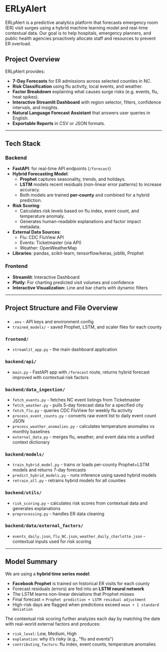 # ERLyAlert

ERLyAlert is a predictive analytics platform that forecasts emergency room (ER) visit surges using a hybrid machine learning model and real-time contextual data. Our goal is to help hospitals, emergency planners, and public health agencies proactively allocate staff and resources to prevent ER overload.

## Project Overview

ERLyAlert provides:

- **7-Day Forecasts** for ER admissions across selected counties in NC.
- **Risk Classification** using flu activity, local events, and weather.
- **Factor Breakdown** explaining what causes surge risks (e.g. events, flu, heat spikes).
- **Interactive Streamlit Dashboard** with region selector, filters, confidence intervals, and insights.
- **Natural Language Forecast Assistant** that answers user queries in English.
- **Exportable Reports** in CSV or JSON formats.

---

## Tech Stack

### Backend

- **FastAPI**: for real-time API endpoints (`/forecast`)
- **Hybrid Forecasting Model**:
  - **Prophet** captures seasonality, trends, and holidays.
  - **LSTM** models recent residuals (non-linear error patterns) to increase accuracy.
  - Both models are trained **per-county** and combined for a hybrid prediction.
- **Risk Scoring**:
  - Calculates risk levels based on flu index, event count, and temperature anomaly.
  - Generates human-readable explanations and factor impact metadata.
- **External Data Sources**:
  - Flu: CDC FluView API
  - Events: Ticketmaster (via API)
  - Weather: OpenWeatherMap
- **Libraries**: pandas, scikit-learn, tensorflow/keras, joblib, Prophet

### Frontend

- **Streamlit**: Interactive Dashboard
- **Plotly**: For charting predicted visit volumes and confidence
- **Interactive Visualization:** Line and bar charts with dynamic filters

---

## Project Structure and File Overview

###

- `.env` - API keys and environment config
- `trained_models/` - saved Prophet, LSTM, and scaler files for each county

### `frontend/`

- `streamlit_app.py` - the main dashboard application

### `backend/api/`

- `main.py` - FastAPI app with `/forecast` route, returns hybrid forecast improved with contextual risk factors

### `backend/data_ingestion/`

- `fetch_events.py` - fetches NC event listings from Ticketmaster
- `fetch_weather.py` - pulls 5-day forecast data for a specified city
- `fetch_flu.py` - queries CDC FluView for weekly flu activity
- `process_event_counts.py` - converts raw event list to daily event count JSON
- `process_weather_anomalies.py` - calculates temperature anomalies vs monthly baselines
- `external_data.py` - merges flu, weather, and event data into a unified context dictionary

### `backend/models/`

- `train_hybrid_model.py` - trains or loads per-county Prophet+LSTM models and returns 7-day forecasts
- `predict_hybrid_models.py` - runs inference using saved hybrid models
- `retrain_all.py` - retrains hybrid models for all counties

### `backend/utils/`

- `risk_scoring.py` - calculates risk scores from contextual data and generates explanations
- `preprocessing.py` - handles ER data cleaning

### `backend/data/external_factors/`

- `events_daily.json`, `flu_NC.json`, `weather_daily_charlotte.json` - contextual inputs used for risk scoring

---

## Model Summary

We are using a **hybrid time series model**:

- **Facebook Prophet** is trained on historical ER visits for each county
- Forecast residuals (errors) are fed into an **LSTM neural network**
- The LSTM learns non-linear deviations that Prophet misses
- Final forecast = `Prophet prediction + LSTM residual adjustment`
- High-risk days are flagged when predictions exceed `mean + 1 standard deviation`

The contextual risk scoring further analyzes each day by matching the date with real-world external factors and produces:

- `risk_level`: Low, Medium, High
- `explanation`: why it’s risky (e.g., "flu and events")
- `contributing_factors`: flu index, event counts, temperature anomalies

